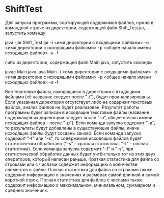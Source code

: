 # ShiftTest
Для запуска программы, сортирующей содержимое файлов, нужно в командной строке из директории, содержащей файл Shift_Test.jar, запустить команду

java -jar Shift_Test.jar -i <имя директории с входящими файлами> -o <имя директории с исходящими файлами> -p <общее начало имени исходящих файлов> -a -f

либо из директории, содержащей файл Main.java, запустить команды

javac Main.java
java Main -i <имя директории с входящими файлами> -o <имя директории с исходящими файлами> -p <общее начало имени исходящих файлов> -a -f

Все текстовые файлы, находящиеся в директории с входящими файлами (её название следует после "-i"), будут проанализированы. 
Если указанная директория отсутствует либо не содержит текстовых файлов, анализ файлов не будет реализован.
Результат работы программы будет записан в исходящие текстовые файлы (название содержащей их директории следует после "-o", общее начало имени исходящих файлов - после "-p").
Если команда запуска содержит "-a", то результаты будут добавлены в существующие файлы, иначе исходящие файлы будут созданы заново.
Если команда запуска содержит "-f" или "-s", то содержимое исходящих файлов будет статистически обработано ("-s" - краткая статистика, "-f" - полная статистика).
Если команда запуска содержит "-f" и "-s", при статистической обработке данных будет учтён только тот из этих двух операторов, который написан раньше. 
Краткая статистика для файла со строками или с числами содержит информацию о количестве элементов в файле.
Полная статистика для файла со строками также содержит информацию о значениях и размерах самой длинной и самой короткой строк.
Полная статистика для файлов с числами также содержит информацию о максимальном, минимальном, суммарном и среднем значениях.
